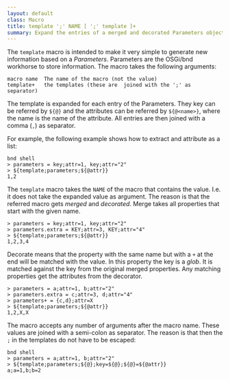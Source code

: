 ```yaml
---
layout: default
class: Macro
title: template ';' NAME [ ';' template ]+
summary: Expand the entries of a merged and decorated Parameters object using a template that can refer to the key and attributes
---
```


The `template` macro is intended to make it very simple to generate new information based on a _Parameters_. Parameters 
are the OSGi/bnd workhorse to store information. The macro takes the following arguments:

    macro name  The name of the macro (not the value)
    template+   the templates (these are  joined with the ';' as separator)

The template is expanded for each entry of the Parameters. They key can be referred by `${@}` and the attributes can be
referred by `${@<name>}`, where the name is the name of the attribute. All entries are then joined with a comma (`,`) as 
separator. 
 
For example, the following example shows how to extract and attribute as a list:

    bnd shell
    > parameters = key;attr=1, key;attr="2"
    > ${template;parameters;${@attr}}
    1,2    

The `template` macro takes the `NAME` of the macro that contains the value. I.e. it does not take the expanded value as 
argument.  The reason  is that the referred macro gets _merged_ and _decorated_. Merge takes all properties that start with the given name. 

    > parameters = key;attr=1, key;attr="2"
    > parameters.extra = KEY;attr=3, KEY;attr="4"
    > ${template;parameters;${@attr}}
    1,2,3,4    
    
Decorate means that the property with the same name but with a `+` at the end will be matched with the value. In this property the
key is a _glob_. It is matched against the key from the original merged properties. Any matching properties get the attributes
from the decorator.

    > parameters = a;attr=1, b;attr="2"
    > parameters.extra = c;attr=3, d;attr="4"
    > parameters+ = {c,d};attr=X
    > ${template;parameters;${@attr}}
    1,2,X,X    

The macro accepts any number of arguments after the macro name. These values are joined with a semi-colon as separator.
The reason is that then the `;` in the templates do not have to be escaped:

    bnd shell
    > parameters = a;attr=1, b;attr="2"
    > ${template;parameters;${@};key=${@};${@}=${@attr}}
    a;a=1,b;b=2    




